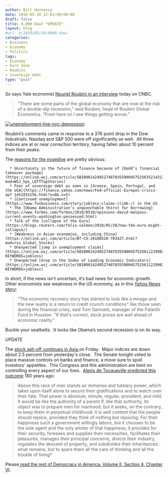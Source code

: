 ```yaml
---
author: Bill Hennessy
date: 2010-05-20 22:03:00+00:00
draft: false
title: 8,000 Dow? *UPDATE*
layout: blog
#url: e/2010/05/20/8000-dow/
categories:
- Business
- Economy
- Politics
tags:
- Economy
- Euro Zone
- Roubini
- sovereign debt
type: "post"
---
```


So says Yale economist [Nouriel Roubini in an interview](https://www.cnbc.com/id/37259541) today on CNBC.


> "There are some parts of the global economy that are now at the risk of a double-dip recession," said Roubini, head of Roubini Global Economics. "From here on I see things getting worse."


[![unemployment-line-nyc-depression](https://hennessysview.com/wp-content/uploads/2010/05/unemploymentlinenycdepression_thumb.jpg)
](https://hennessysview.com/wp-content/uploads/2010/05/unemploymentlinenycdepression.jpg)

Roubini’s comments came in response to a 376 point drop in the Dow Industrials. Nasdaq and S&P 500 were off significantly as well.  All three indices are at or near correction territory, having fallen about 10 percent from their peaks.

The [reasons for the nosedive](https://online.wsj.com/article/SB10001424052748703559004575255961695406510.html?mod=WSJ_hps_MIDDLETopStories) are pretty obvious:



	  * Uncertainty in the future of finance because of [Dodd’s financial takeover package](https://online.wsj.com/article/SB10001424052748703559004575256352143175906.html?mod=WSJ_hps_LEFTTopStories)
	  * Fear of sovereign debt as seen in [Greece, Spain, Portugal, and the USA](https://finance.yahoo.com/news/Fed-official-Europes-crisis-apf-1451015256.html?x=0&.v=5)
	  * [Continued unemployment](https://www.foxbusiness.com/story/jobless-claims-climb-/) in the US
	  * The [Obama Administration’s unquenchable thirst for borrowing](https://www.forbes.com/forbes/2010/0510/opinions-david-malpass-current-events-washington-possessed.html)
	  * Talk of the [collapse of the Euro](https://blogs.reuters.com/felix-salmon/2010/05/20/how-the-euro-might-collapse/)
	  * [Weakness in Asian economies, including China](https://online.wsj.com/article/BT-CO-20100520-703427.html?mod=rss_Global_Stocks)
	  * Unexpected [jump in unemployment claims](https://online.wsj.com/article/SB10001424052748703559004575256112299027150.html?KEYWORDS=jobless)
	  * Unexpected [drop in the Index of Leading Economic Indicators](https://online.wsj.com/article/SB10001424052748703559004575256112299027150.html?KEYWORDS=jobless)

In short, if the news isn’t uncertain, it’s bad news for economic growth.  Other economists see weakness in the US economy, as in this [Yahoo News story](https://finance.yahoo.com/news/Stocks-tumble-as-euro-drops-apf-2425241358.html?x=0&sec=topStories&pos=main&asset=&ccode=):


> "The economic recovery story has started to look like a mirage and the new reality is a return to credit crunch conditions" like those seen during the financial crisis, said Tom Samuels, manager of the Palantir Fund in Houston. "If that's correct, stock prices are well ahead of economic reality."


Buckle your seatbelts.  It looks like Obama’s second recession is on its way.

*UPDATE*

The [stock sell-off continues in Asia ](https://finance.yahoo.com/news/Asian-stock-markets-tumble-apf-4201042719.html?x=0&sec=topStories&pos=1&asset=&ccode=)on Friday.  Major indices are down about 2.5 percent from yesterday's close.  The Senate tonight voted to place massive controls on banks and finance, a move sure to spoil investors' appetites.  This Congress and this administration are bent on controlling every aspect of our lives.  [Alexis de Tocqueville predicted this outcome](https://xroads.virginia.edu/~Hyper/DETOC/toc_indx.html) 180 years ago:


> Above this race of men stands an immense and tutelary power, which takes upon itself alone to secure their gratifications and to watch over their fate. That power is absolute, minute, regular, provident, and mild. It would be like the authority of a parent if, like that authority, its object was to prepare men for manhood; but it seeks, on the contrary, to keep them in perpetual childhood: it is well content that the people should rejoice, provided they think of nothing but rejoicing. For their happiness such a government willingly labors, but it chooses to be the sole agent and the only arbiter of that happiness; it provides for their security, foresees and supplies their necessities, facilitates their pleasures, manages their principal concerns, directs their industry, regulates the descent of property, and subdivides their inheritances: what remains, but to spare them all the care of thinking and all the trouble of living?


Please[ read the rest of Democracy in America, Volume II, Section 4, Chapter VI](https://xroads.virginia.edu/~Hyper/DETOC/ch4_06.htm).
